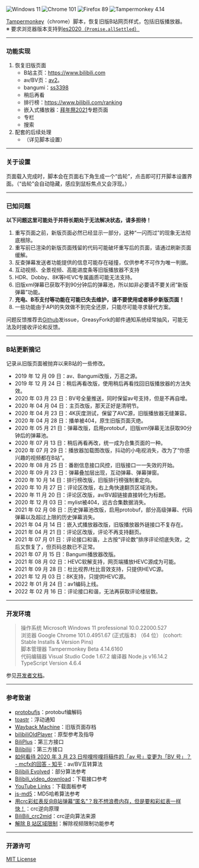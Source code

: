 ![Windows 11](https://img.shields.io/badge/Microsoft_Windows_11-pass-green.svg?longCache=true) ![Chrome 101](https://img.shields.io/badge/Google_Chrome_101-pass-green.svg?longCache=true) ![Firefox 89](https://img.shields.io/badge/Mozilla_Firefox_89-pass-green.svg?longCache=true) ![Tampermonkey 4.14](https://img.shields.io/badge/Tampermonkey_4.14-pass-green.svg?longCache=true)

[Tampermonkey](https://www.tampermonkey.net/)（chrome）脚本，恢复旧版B站网页样式，包括旧版播放器。  
※ 要求浏览器版本支持到[es2020（`Promise.allSettled`）](https://developer.mozilla.org/zh-CN/docs/Web/JavaScript/Reference/Global_Objects/Promise/allSettled#%E6%B5%8F%E8%A7%88%E5%99%A8%E5%85%BC%E5%AE%B9)


---
### 功能实现
1. 恢复旧版页面
   - B站主页：https://www.bilibili.com  
   - av/BV页：[av2](https://www.bilibili.com/video/av2)。
   - bangumi：[ss3398](https://www.bilibili.com/bangumi/play/ss3398/ "冰菓")
   - 稍后再看
   - 排行榜：https://www.bilibili.com/ranking
   - 嵌入式播放器：[拜年祭2021](https://www.bilibili.com/festival/2022bnj)专题页面
   - 专栏
   - 搜索
2. 配套的后续处理
   - （详见脚本设置）

---
### 关于设置
页面载入完成时，脚本会在页面右下角生成一个“齿轮”，点击即可打开脚本设置界面。（“齿轮”会自动隐藏，感应到鼠标焦点又会浮现。）

---
### 已知问题
**以下问题这里可能处于并将长期处于无法解决状态，请多担待！**
1. 重写页面之前，新版页面必然已经显示一部分，这种“一闪而过”的现象无法彻底根除。
2. 重写前已渲染的新版页面残留的代码可能破坏重写后的页面，请通过刷新页面缓解。
3. 反查弹幕发送者功能提供的信息可能存在碰撞，仅供参考不可作为唯一判据。
4. 互动视频、全景视频、高能进度条等旧版播放器不支持
5. HDR、Dobby、8K等HEVC专属画质可能无法支持。
6. 旧版xml弹幕已获取不到90分钟后的弹幕池，所以如非必要请不要关闭“新版弹幕”功能。
7. **充电、B币支付等功能在可能已失去维护，请不要使用或者移步新版页面！**
8. 一些功能由于API的失效做不到完全还原，只能尽可能寻求替代方案。

问题反馈推荐去[Github](https://github.com/MotooriKashin/Bilibili-Old)发issue，GreasyFork的邮件通知系统经常抽风，可能无法及时接收评论和反馈。

---
### B站更新摘记  
记录从旧版页面被抛弃以来B站的一些修改。
- 2019 年 12 月 09 日：av、Bangumi改版，万恶之源。
- 2019 年 12 月 24 日：稍后再看改版，使用稍后再看找回旧版播放器的方法失效。
- 2020 年 03 月 23 日：BV号全量推送，同时保留av号支持，但是不再自增。
- 2020 年 04 月 04 日：主页改版，那天正好是清明节。
- 2020 年 04 月 23 日：4K灰度测试，保留了AVC源，旧版播放器无缝兼容。
- 2020 年 04 月 28 日：播单被404，原生旧版页面灭绝。
- 2020 年 05 月 21 日：弹幕改版，启用protobuf，旧版xml弹幕无法获取90分钟后的弹幕池。
- 2020 年 07 月 13 日：稍后再看再改，统一成为合集页面的一种。
- 2020 年 07 月 29 日：播放器加载图改版，抖动的小电视消失，改为了“你感兴趣的视频都在B站”。
- 2020 年 08 月 25 日：番剧信息接口风控，旧版接口一一失效的开始。
- 2020 年 09 月 23 日：弹幕叠加层出现，互动弹幕、弹幕弹窗。
- 2020 年 10 月 14 日：排行榜改版，旧版排行榜强制重定向。
- 2020 年 10 月 27 日：评论区改版，右上角快速翻页区域消失。
- 2020 年 11 月 20 日：评论区改版，av/BV超链接直接转化为标题。
- 2020 年 12 月 03 日：mylist被404，远古合集数据消失。
- 2021 年 02 月 08 日：历史弹幕池改版，启用protobuf，部分高级弹幕、代码弹幕以及超过上限的历史弹幕消失。
- 2021 年 04 月 14 日：嵌入式播放器改版，旧版播放器外链接口不复存在。
- 2021 年 04 月 21 日：评论区改版，评论不再支持翻页。
- 2021 年 07 月 01 日：评论接口和谐，上古按“评论数”排序评论彻底失效，之后又恢复了，但页码总数已不正常。
- 2021 年 07 月 15 日：Bangumi播放器改版。
- 2021 年 08 月 02 日：HEVC软解支持，网页端播放HEVC源成为可能。
- 2021 年 09 月 28 日：杜比视界/杜比音效支持，只提供HEVC源。
- 2021 年 12 月 03 日：8K支持，只提供HEVC源。
- 2022 年 01 月 24 日：av1编码上线。
- 2022 年 02 月 16 日：评论接口和谐，无法再获取评论楼层数。

---
### 开发环境
> 
> 操作系统        Microsoft Windows 11 professional 10.0.22000.527  
> 浏览器          Google Chrome 101.0.4951.67 (正式版本) （64 位） (cohort: Stable Installs & Version Pins)  
> 脚本管理器      Tampermonkey Beta 4.14.6160  
> 代码编辑器      Visual Studio Code 1.67.2 
> 编译器          Node.js v16.14.2  
>                TypeScript Version 4.6.4  
>

参见[开发者文档](https://github.com/MotooriKashin/Bilibili-Old/blob/master/.github/contributing.md)。

---
### 参考致谢
- [protobufjs](https://github.com/protobufjs/protobuf.js)：protobuf编解码
- [toastr](https://github.com/CodeSeven/toastr/)：浮动通知
- [Wayback Machine](https://archive.org/web/)：旧版页面存档
- [bilibiliOldPlayer](https://github.com/indefined/UserScripts)：原型参考及指导
- [BiliPlus](https://www.biliplus.com/)：第三方接口
- [Bilibilijj](https://www.jijidown.com/)：第三方接口
- [如何看待 2020 年 3 月 23 日哔哩哔哩将稿件的「av 号」变更为「BV 号」？ - mcfx的回答 - 知乎](https://www.zhihu.com/question/381784377/answer/1099438784)：av/BV互转算法
- [Bilibili Evolved](https://github.com/the1812/Bilibili-Evolved)：部分算法参考
- [Bilibili\_video\_download](https://github.com/Henryhaohao/Bilibili_video_download)：下载接口参考
- [YouTube Links](https://greasyfork.org/zh-CN/scripts/5566)：下载面板参考
- [js-md5](https://github.com/emn178/js-md5)：MD5哈希算法参考
- [用crc彩虹表反向B站弹幕“匿名”？我不想浪费内存，但是要和彩虹表一样快！](https://moepus.oicp.net/2016/11/27/crccrack/)：crc逆向原理
- [BiliBili_crc2mid](https://github.com/esterTion/BiliBili_crc2mid)：crc逆向算法来源
- [解除 B 站区域限制](https://greasyfork.org/scripts/25718)：解除视频限制功能参考


--- 
### 开源许可
[MIT License](https://opensource.org/licenses/MIT)
